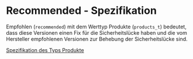 # Recommended - Spezifikation

Empfohlen (`recommended`) mit dem Werttyp Produkte (`products_t`) bedeutet, dass diese Versionen einen Fix für die Sicherheitslücke haben und die vom Hersteller empfohlenen Versionen zur Behebung der Sicherheitslücke sind.

[Spezifikation des Typs Produkte](types/products-spec.de.md)
